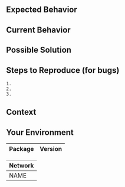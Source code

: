 <!--- Thank you for taking the time to file an Issue -->

<!--- Before submitting please check to see if this issue was already reported -->

<!--- Prefix your issue title with the package name it relates to (e.g., `0x.js: ` or `general:`) -->

## Expected Behavior

<!--- If you're describing a bug, tell us what should happen -->

<!--- If you're suggesting a package change/improvement, tell us how it should work -->

<!--- If you're suggesting a contract or protocol change/improvement, visit our ZEIPs repo -->

## Current Behavior

<!--- If describing a bug, tell us what happens instead of the expected behavior -->

<!--- If suggesting a change/improvement, explain the difference from current behavior -->

## Possible Solution

<!--- Not obligatory, but suggest a fix/reason for the bug, -->

<!--- or ideas how to implement the addition or change -->

## Steps to Reproduce (for bugs)

<!--- Provide a link to a live example, or an unambiguous set of steps to -->

<!--- reproduce this bug. Include code to reproduce, if relevant -->

```
1.
2.
3.
```

## Context

<!--- How has this issue affected you? What are you trying to accomplish? -->

<!--- Providing context helps us come up with a solution that is most useful in the real world -->

## Your Environment

<!--- Include as many relevant details about the environment you experienced the bug in -->

| Package | Version |
| ------: | :------ |


<!-- For example:
|             `0x.js` | 2.0.4   |
| `Exchange Contract` | v2      |
-->

| Network |
| ------- |
| NAME    |

<!-- For example:
| mainnet |
| kovan |
| testrpc |
-->
